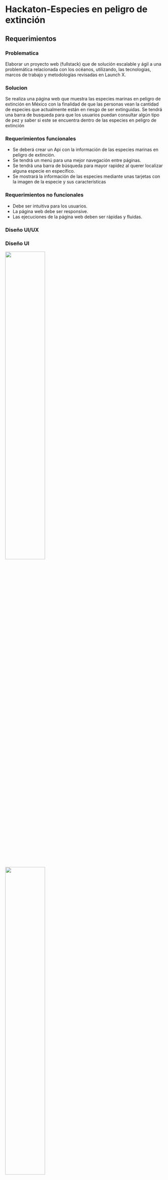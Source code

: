 # Hackaton-Especies en peligro de extinción

## Requerimientos

### Problematica
<p>
Elaborar un proyecto web (fullstack) que de solución escalable y ágil a una problemática relacionada con los océanos, utilizando, las tecnologías, marcos de trabajo y metodologías revisadas en Launch X.
</p>

### Solucion
<p>
Se realiza una página web que muestra las especies marinas en peligro de extinción en México con la finalidad de que las personas vean la cantidad de especies que actualmente están en riesgo de ser extinguidas. Se tendrá una barra de busqueda para que los usuarios puedan consultar algún tipo de pez y saber si este se encuentra dentro de las especies en peligro de extinción
</p>

### Requerimientos funcionales
<ul>
  <li>
    Se deberá crear un Api con la información de las especies marinas en peligro de extinción. 
  </li>
  <li>
    Se tendrá un menú para una mejor navegación entre páginas. 
  </li>
  <li>
    Se tendrá una barra de búsqueda para mayor rapidez al querer localizar alguna especie en específico. 
  </li>
  <li>
    Se mostrará la información de las especies mediante unas tarjetas con la imagen de la especie y sus características
  </li>
</ul>

### Requerimientos no funcionales
<ul>
  <li>
    Debe ser intuitiva para los usuarios. 
  </li>
  <li>
    La página web debe ser responsive. 
  </li>
  <li>
    Las ejecuciones de la página web deben ser rápidas y fluidas. 
  </li>
</ul>

### Diseño UI/UX

<p align="center">
  <h3>Diseño UI</h3>
  
  <img src="https://github.com/JonatanAlexisYanezRivas/Capturas-hackaton/blob/main/Capturas/ui1.png" width="50%" >
  <img src="https://github.com/JonatanAlexisYanezRivas/Capturas-hackaton/blob/main/Capturas/ui2.png" width="50%" >
  <img src="https://github.com/JonatanAlexisYanezRivas/Capturas-hackaton/blob/main/Capturas/ui3.png" width="50%" >
  
  <h3>Diseño Ux</h3>
  
  <img src="https://github.com/JonatanAlexisYanezRivas/Capturas-hackaton/blob/main/Capturas/ux1.png" width="50%" >
  <img src="https://github.com/JonatanAlexisYanezRivas/Capturas-hackaton/blob/main/Capturas/ux2.png" width="50%" >
  <img src="https://github.com/JonatanAlexisYanezRivas/Capturas-hackaton/blob/main/Capturas/ux3.png" width="50%" >
</p>

### Diagrama UML

<img src="https://github.com/JonatanAlexisYanezRivas/Capturas-hackaton/blob/main/Capturas/UML.jpeg">

### ¿Qué realizamos? 

<p>
Se realizo una página web responsive con las especies marinas en peligo de extinción en México. Creamos una API para poder consultar los datos obtenidos de la página Biodiversidad Mexicana
</p>

### Lenguajes:

<ul>
  <p>Se utiliza html y css para realizar la estructura y el diseño de la página</p>
  <li>HTML</li>
  <li>CSS</li>
</ul>

<ul>
  <p>Se utiliza JavaScript para las acciones de la página con ayuda de un framework, el framework utilizado fue React js que nos permitío realizar la aplicación en menos tiempo</p>
  <li>JAVASCRIPT</li>
  <li>REACT JS</li>
</ul>

<ul>
  <p>Se utilizo Python para la extracción de datos con la librería Pandas</p>
  <li>PYTHON</li>
</ul>

## [Para probar nuestra aplicación haga click aquí](https://hackathon-despligue.herokuapp.com/)
### Nuestra aplicación

<h3>Vista PC</h3>

<img src="https://github.com/JonatanAlexisYanezRivas/Capturas-hackaton/blob/main/Capturas/pc1.png">
<img src="https://github.com/JonatanAlexisYanezRivas/Capturas-hackaton/blob/main/Capturas/pc2.png">
<img src="https://github.com/JonatanAlexisYanezRivas/Capturas-hackaton/blob/main/Capturas/pc3.png">

<h3>Vista Móvil</h3>

<p float="let">
<img src="https://github.com/JonatanAlexisYanezRivas/Capturas-hackaton/blob/main/Capturas/cel1.jpeg" width="32%">
<img src="https://github.com/JonatanAlexisYanezRivas/Capturas-hackaton/blob/main/Capturas/cel2.jpeg" width="32%">
<img src="https://github.com/JonatanAlexisYanezRivas/Capturas-hackaton/blob/main/Capturas/cel3.jpeg" width="32%">
<img src="https://github.com/JonatanAlexisYanezRivas/Capturas-hackaton/blob/main/Capturas/cel4.jpeg" width="32%">
<img src="https://github.com/JonatanAlexisYanezRivas/Capturas-hackaton/blob/main/Capturas/cel5.jpeg" width="32%">
</p>

## [Video Tiktok](https://vm.tiktok.com/ZMLc31uw1/?k=1)

### Colaboradores:

## [MiguelJiMoral](https://github.com/MiguelJiMoral)
## [BrandonDanielGarcia](https://github.com/BrandonDanielGarcia)

